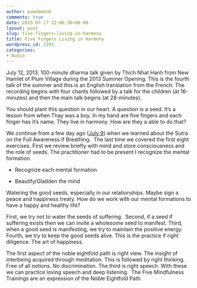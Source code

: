 ```yaml
---
author: pvwebmonk
comments: true
date: 2013-07-17 22:06:36+00:00
layout: post
slug: five-fingers-living-in-harmony
title: Five Fingers Living in Harmony
wordpress_id: 2293
categories:
- Audio
---
```


July 12, 2013. 100-minute dharma talk given by Thich Nhat Hanh from New Hamlet of Plum Village during the 2013 Summer Opening. This is the fourth talk of the summer and this is an English translation from the French. The recording begins with four chants followed by a talk for the children (at 16-minutes) and then the main talk begins (at 28-minutes).




You should plant this question in our heart. A question is a seed. It’s a lesson from when Thay was a boy. In my hand are five fingers and each finger has it’s name. They live in harmony. How are they a able to do that?




We continue from a few day ago ([July 9](http://tnhaudio.org/2013/07/16/offering-beauty-and-freshness/)) when we learned about the Sutra on the Full Awareness if Breathing.  The last time we covered the first eight exercises. First we review briefly with mind and store consciousness and the role of seeds. The practitioner had to be present I recognize the mental formation.




  * Recognize each mental formation


  * Beautify/Gladden the mind



Watering the good seeds, especially in our relationships. Maybe sign a peace and happiness treaty. How do we work with our mental formations to have a happy and healthy life?




First, we try not to water the seeds of suffering.  Second, if a seed if suffering exists then we can invite a wholesome seed to manifest. Third, when a good seed is manifesting, we try to maintain the positive energy. Fourth, we try to keep the good seeds alive. This is the practice if right diligence. The art of happiness.




The first aspect of the noble eightfold path is right view. The insight of interbeing acquired through meditation. This is followed by right thinking. Free of all notions. No discrimination. The third is right speech. With these we can practice loving speech and deep listening.  The Five Mindfulness Trainings are an expression of the Noble Eightfold Path.





